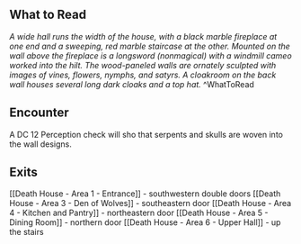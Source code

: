 ## What to Read
*A wide hall runs the width of the house, with a black marble fireplace at one end and a sweeping, red marble staircase at the other. Mounted on the wall above the fireplace is a longsword (nonmagical) with a windmill cameo worked into the hilt. The wood-pan­eled walls are ornately sculpted with images of vines, flowers, nymphs, and satyrs. 
A cloakroom on the back wall houses several long dark cloaks and a top hat.*
^WhatToRead

## Encounter
A DC 12 Perception check will sho that serpents and skulls are woven into the wall designs. 

## Exits
[[Death House - Area 1 - Entrance]] - southwestern double doors
[[Death House - Area 3 - Den of Wolves]] - southeastern door
[[Death House - Area 4 - Kitchen and Pantry]] - northeastern door
[[Death House - Area 5 - Dining Room]] - northern door
[[Death House - Area 6 - Upper Hall]] - up the stairs